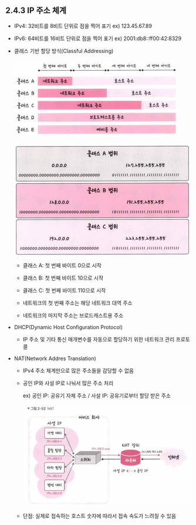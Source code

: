 ## 2.4.3 IP 주소 체계

- IPv4: 32비트를 8비트 단위로 점을 찍어 표기
ex) 123.45.67.89
- IPv6: 64비트를 16비트 단위로 점을 찍어 표기
ex) 2001:db8::ff00:42:8329
- 클래스 기반 할당 방식(Classful Addressing)
    
    ![Untitled](./images/classfulAddressing.png)
    
    ![Untitled](./images/classfulRange.png)
    
    - 클래스 A: 첫 번째 바이트 0으로 시작
    - 클래스 B: 첫 번째 바이트 10으로 시작
    - 클래스 C: 첫 번째 바이트 110으로 시작
    
    - 네트워크의 첫 번째 주소는 해당 네트워크 대역 주소
    - 네트워크의 마지막 주소는 브로드캐스트용 주소
    
- DHCP(Dynamic Host Configuration Protocol)
    - IP 주소 및 기타 통신 매개변수를 자동으로 할당하기 위한 네트워크 관리 프로토콜

- NAT(Network Addres Translation)
    - IPv4 주소 체계만으로 많은 주소들을 감당할 수 없음
    - 공인 IP와 사설 IP로 나눠서 많은 주소 처리
        
        ex) 공인 IP: 공유기 자체 주소 / 사설 IP: 공유기로부터 할당 받은 주소
        
        ![Untitled](./images/NAT.png)
        
    
    - 단점: 실제로 접속하는 호스트 숫자에 따라서 접속 속도가 느려질 수 있음